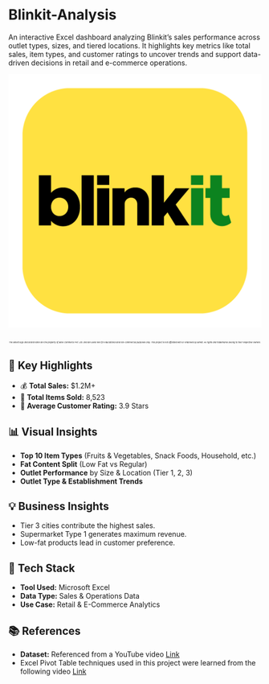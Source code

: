 # Blinkit-Analysis
An interactive Excel dashboard analyzing Blinkit’s sales performance across outlet types, sizes, and tiered locations. It highlights key metrics like total sales, item types, and customer ratings to uncover trends and support data-driven decisions in retail and e-commerce operations.


<p align="center">
  <img src="https://github.com/mhetrepooja-22/Blinkit-Analysis/blob/main/blinkit-logo-vector_logoshape.com.png?raw=true" alt="Blinkit image" />
</p>

<p align="center">
  <i style="font-size: 4px;">The Blinkit logo and brand name are the property of Blink Commerce Pvt. Ltd. and are used here for educational and non-commercial purposes only. This project is not affiliated with or endorsed by Blinkit. All rights and trademarks belong to their respective owners.</i>
</p>


## 📌 Key Highlights

- 💰 **Total Sales:** $1.2M+
- 🛒 **Total Items Sold:** 8,523
- 🌟 **Average Customer Rating:** 3.9 Stars



## 📊 Visual Insights

- **Top 10 Item Types** (Fruits & Vegetables, Snack Foods, Household, etc.)
- **Fat Content Split** (Low Fat vs Regular)
- **Outlet Performance** by Size & Location (Tier 1, 2, 3)
- **Outlet Type & Establishment Trends**



## 💡 Business Insights

- Tier 3 cities contribute the highest sales.
- Supermarket Type 1 generates maximum revenue.
- Low-fat products lead in customer preference.



## 🧰 Tech Stack

- **Tool Used:** Microsoft Excel 
- **Data Type:** Sales & Operations Data  
- **Use Case:** Retail & E-Commerce Analytics

## 📚 References

- **Dataset:** Referenced from a YouTube video [Link](https://www.youtube.com/watch?v=klZj_282ApY&t=8768s)
- Excel Pivot Table techniques used in this project were learned from the following video [Link](https://www.youtube.com/watch?v=E2dRKo94VfM)

 





